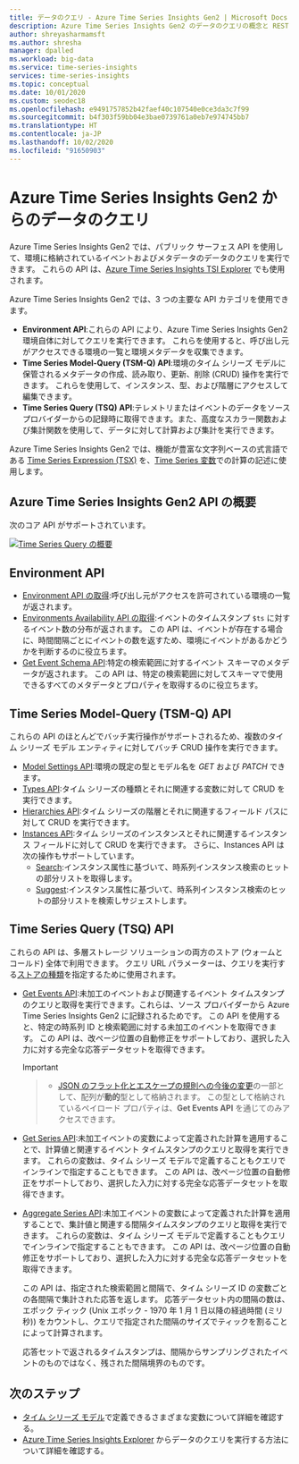 ```yaml
---
title: データのクエリ - Azure Time Series Insights Gen2 | Microsoft Docs
description: Azure Time Series Insights Gen2 のデータのクエリの概念と REST API の概要
author: shreyasharmamsft
ms.author: shresha
manager: dpalled
ms.workload: big-data
ms.service: time-series-insights
services: time-series-insights
ms.topic: conceptual
ms.date: 10/01/2020
ms.custom: seodec18
ms.openlocfilehash: e9491757852b42faef40c107540e0ce3da3c7f99
ms.sourcegitcommit: b4f303f59bb04e3bae0739761a0eb7e974745bb7
ms.translationtype: HT
ms.contentlocale: ja-JP
ms.lasthandoff: 10/02/2020
ms.locfileid: "91650903"
---
```

# <a name="querying-data-from-azure-time-series-insights-gen2"></a>Azure Time Series Insights Gen2 からのデータのクエリ

Azure Time Series Insights Gen2 では、パブリック サーフェス API を使用して、環境に格納されているイベントおよびメタデータのデータのクエリを実行できます。 これらの API は、[Azure Time Series Insights TSI Explorer](https://docs.microsoft.com/azure/time-series-insights/time-series-insights-update-explorer) でも使用されます。

Azure Time Series Insights Gen2 では、3 つの主要な API カテゴリを使用できます。

* **Environment API**:これらの API により、Azure Time Series Insights Gen2 環境自体に対してクエリを実行できます。 これらを使用すると、呼び出し元がアクセスできる環境の一覧と環境メタデータを収集できます。
* **Time Series Model-Query (TSM-Q) API**:環境のタイム シリーズ モデルに保管されるメタデータの作成、読み取り、更新、削除 (CRUD) 操作を実行できます。 これらを使用して、インスタンス、型、および階層にアクセスして編集できます。
* **Time Series Query (TSQ) API**:テレメトリまたはイベントのデータをソース プロバイダーからの記録時に取得できます。また、高度なスカラー関数および集計関数を使用して、データに対して計算および集計を実行できます。

Azure Time Series Insights Gen2 では、機能が豊富な文字列ベースの式言語である [Time Series Expression (TSX)](https://docs.microsoft.com/rest/api/time-series-insights/reference-time-series-expression-syntax) を、[Time Series 変数](./concepts-variables.md)での計算の記述に使用します。

## <a name="azure-time-series-insights-gen2-apis-overview"></a>Azure Time Series Insights Gen2 API の概要

次のコア API がサポートされています。

[![Time Series Query の概要](media/v2-update-tsq/tsq.png)](media/v2-update-tsq/tsq.png#lightbox)

## <a name="environment-apis"></a>Environment API

* [Environment API の取得](https://docs.microsoft.com/rest/api/time-series-insights/management(gen1/gen2)/accesspolicies/listbyenvironment):呼び出し元がアクセスを許可されている環境の一覧が返されます。
* [Environments Availability API の取得](https://docs.microsoft.com/rest/api/time-series-insights/dataaccessgen2/query/getavailability):イベントのタイムスタンプ `$ts` に対するイベント数の分布が返されます。 この API は、イベントが存在する場合に、時間間隔ごとにイベントの数を返すため、環境にイベントがあるかどうかを判断するのに役立ちます。
* [Get Event Schema API](https://docs.microsoft.com/rest/api/time-series-insights/dataaccessgen2/query/geteventschema):特定の検索範囲に対するイベント スキーマのメタデータが返されます。 この API は、特定の検索範囲に対してスキーマで使用できるすべてのメタデータとプロパティを取得するのに役立ちます。

## <a name="time-series-model-query-tsm-q-apis"></a>Time Series Model-Query (TSM-Q) API

これらの API のほとんどでバッチ実行操作がサポートされるため、複数のタイム シリーズ モデル エンティティに対してバッチ CRUD 操作を実行できます。

* [Model Settings API](https://docs.microsoft.com/rest/api/time-series-insights/reference-model-apis):環境の既定の型とモデル名を *GET* および *PATCH* できます。
* [Types API](https://docs.microsoft.com/rest/api/time-series-insights/reference-model-apis#types-api):タイム シリーズの種類とそれに関連する変数に対して CRUD を実行できます。
* [Hierarchies API](https://docs.microsoft.com/rest/api/time-series-insights/reference-model-apis#hierarchies-api):タイム シリーズの階層とそれに関連するフィールド パスに対して CRUD を実行できます。
* [Instances API](https://docs.microsoft.com/rest/api/time-series-insights/reference-model-apis#instances-api):タイム シリーズのインスタンスとそれに関連するインスタンス フィールドに対して CRUD を実行できます。 さらに、Instances API は次の操作もサポートしています。
  * [Search](https://docs.microsoft.com/rest/api/time-series-insights/dataaccessgen2/timeseriesinstances/search):インスタンス属性に基づいて、時系列インスタンス検索のヒットの部分リストを取得します。
  * [Suggest](https://docs.microsoft.com/rest/api/time-series-insights/dataaccessgen2/timeseriesinstances/suggest):インスタンス属性に基づいて、時系列インスタンス検索のヒットの部分リストを検索しサジェストします。

## <a name="time-series-query-tsq-apis"></a>Time Series Query (TSQ) API

これらの API は、多層ストレージ ソリューションの両方のストア (ウォームとコールド) 全体で利用できます。 クエリ URL パラメーターは、クエリを実行する[ストアの種類](https://docs.microsoft.com/rest/api/time-series-insights/dataaccessgen2/query/execute#uri-parameters)を指定するために使用されます。

* [Get Events API](https://docs.microsoft.com/rest/api/time-series-insights/dataaccessgen2/query/execute#getevents):未加工のイベントおよび関連するイベント タイムスタンプのクエリと取得を実行できます。これらは、ソース プロバイダーから Azure Time Series Insights Gen2 に記録されるためです。 この API を使用すると、特定の時系列 ID と検索範囲に対する未加工のイベントを取得できます。 この API は、改ページ位置の自動修正をサポートしており、選択した入力に対する完全な応答データセットを取得できます。

  > [!IMPORTANT]

  > * [JSON のフラット化とエスケープの規則への今後の変更](https://docs.microsoft.com/azure/time-series-insights/ingestion-rules-update)の一部として、配列が**動的**型として格納されます。 この型として格納されているペイロード プロパティは、**Get Events API** を通じてのみアクセスできます。

* [Get Series API](https://docs.microsoft.com/rest/api/time-series-insights/dataaccessgen2/query/execute#getseries):未加工イベントの変数によって定義された計算を適用することで、計算値と関連するイベント タイムスタンプのクエリと取得を実行できます。 これらの変数は、タイム シリーズ モデルで定義することもクエリでインラインで指定することもできます。 この API は、改ページ位置の自動修正をサポートしており、選択した入力に対する完全な応答データセットを取得できます。

* [Aggregate Series API](https://docs.microsoft.com/rest/api/time-series-insights/dataaccessgen2/query/execute#aggregateseries):未加工イベントの変数によって定義された計算を適用することで、集計値と関連する間隔タイムスタンプのクエリと取得を実行できます。 これらの変数は、タイム シリーズ モデルで定義することもクエリでインラインで指定することもできます。 この API は、改ページ位置の自動修正をサポートしており、選択した入力に対する完全な応答データセットを取得できます。
  
  この API は、指定された検索範囲と間隔で、タイム シリーズ ID の変数ごとの各間隔で集計された応答を返します。 応答データセット内の間隔の数は、エポック ティック (Unix エポック - 1970 年 1 月 1 日以降の経過時間 (ミリ秒)) をカウントし、クエリで指定された間隔のサイズでティックを割ることによって計算されます。

  応答セットで返されるタイムスタンプは、間隔からサンプリングされたイベントのものではなく、残された間隔境界のものです。

## <a name="next-steps"></a>次のステップ

* [タイム シリーズ モデル](https://docs.microsoft.com/azure/time-series-insights/time-series-insights-update-tsm)で定義できるさまざまな変数について詳細を確認する。
* [Azure Time Series Insights Explorer](https://docs.microsoft.com/azure/time-series-insights/time-series-insights-update-explorer) からデータのクエリを実行する方法について詳細を確認する。
